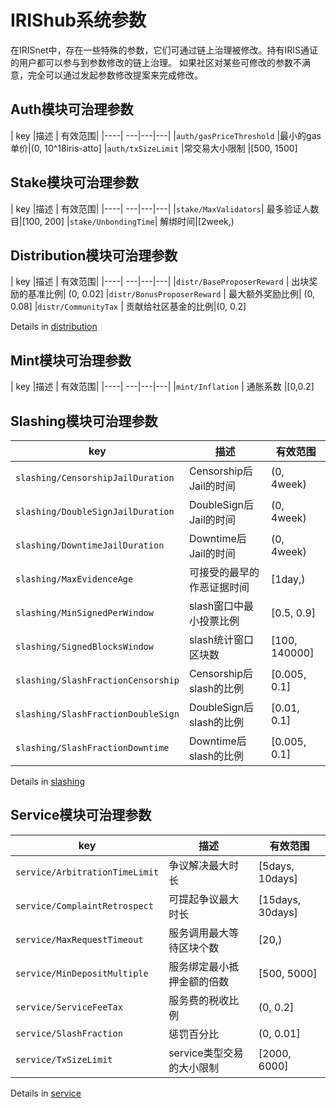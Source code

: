 # IRIShub系统参数

在IRISnet中，存在一些特殊的参数，它们可通过链上治理被修改。持有IRIS通证的用户都可以参与到参数修改的链上治理。
如果社区对某些可修改的参数不满意，完全可以通过发起参数修改提案来完成修改。

## Auth模块可治理参数

| key |描述 | 有效范围|
|----| ---|---|---|
|`auth/gasPriceThreshold`  |最小的gas单价|(0, 10^18iris-atto]
|`auth/txSizeLimit`  |常交易大小限制 |[500, 1500]

## Stake模块可治理参数

| key |描述 | 有效范围|
|----| ---|---|---|
|`stake/MaxValidators`|  最多验证人数目|[100, 200]
|`stake/UnbondingTime`|  解绑时间|[2week,)

## Distribution模块可治理参数
| key |描述 | 有效范围|
|----| ---|---|---|
|`distr/BaseProposerReward` | 出块奖励的基准比例| (0, 0.02]
|`distr/BonusProposerReward` | 最大额外奖励比例| (0, 0.08]
|`distr/CommunityTax`  | 贡献给社区基金的比例|(0, 0.2]

Details in [distribution](../distribution.md)

## Mint模块可治理参数

| key |描述 | 有效范围|
|----| ---|---|---|
|`mint/Inflation` | 通胀系数 |[0,0.2]

## Slashing模块可治理参数

| key |描述 | 有效范围|
|----| ---|---|
| `slashing/CensorshipJailDuration` | Censorship后Jail的时间 | (0, 4week)
| `slashing/DoubleSignJailDuration`| DoubleSign后Jail的时间| (0, 4week)
| `slashing/DowntimeJailDuration`  | Downtime后Jail的时间 | (0, 4week)
| `slashing/MaxEvidenceAge`|可接受的最早的作恶证据时间 | [1day,)          
| `slashing/MinSignedPerWindow`|slash窗口中最小投票比例 |[0.5, 0.9]      
| `slashing/SignedBlocksWindow`|slash统计窗口区块数 |[100, 140000]      
| `slashing/SlashFractionCensorship`|Censorship后slash的比例 |  [0.005, 0.1]
| `slashing/SlashFractionDoubleSign`|DoubleSign后slash的比例 | [0.01, 0.1]
| `slashing/SlashFractionDowntime`|Downtime后slash的比例 | [0.005, 0.1]   

Details in [slashing](../slashing.md)

## Service模块可治理参数

| key |描述 | 有效范围|
|----| ---|---|
| `service/ArbitrationTimeLimit`|争议解决最大时长 | [5days, 10days]
| `service/ComplaintRetrospect`|可提起争议最大时长| [15days, 30days]
| `service/MaxRequestTimeout`| 服务调用最大等待区块个数|[20,)
| `service/MinDepositMultiple`|服务绑定最小抵押金额的倍数| [500, 5000]
| `service/ServiceFeeTax`|服务费的税收比例| (0, 0.2]
| `service/SlashFraction`|惩罚百分比|  (0, 0.01]
| `service/TxSizeLimit`|service类型交易的大小限制| [2000, 6000]

Details in [service](../service.md)
